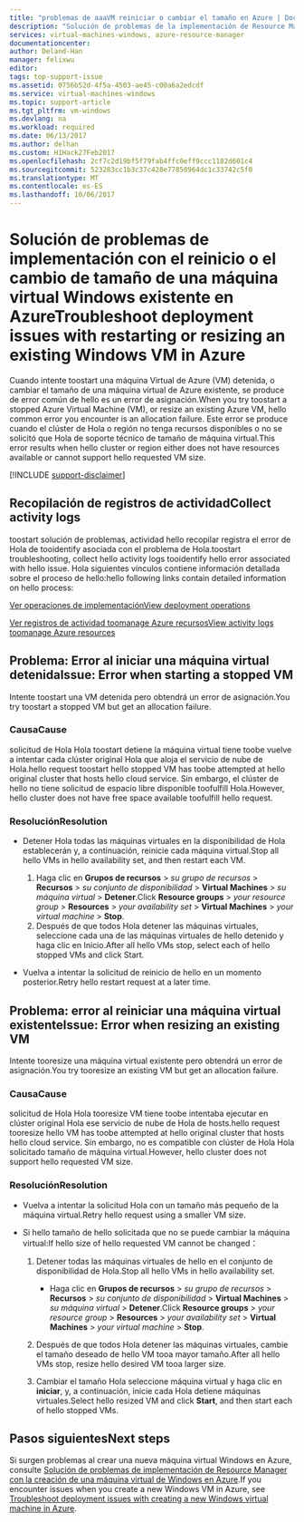 ```yaml
---
title: "problemas de aaaVM reiniciar o cambiar el tamaño en Azure | Documentos de Microsoft"
description: "Solución de problemas de la implementación de Resource Manager con el reinicio o el cambio de tamaño de una máquina virtual de Windows existente en Azure"
services: virtual-machines-windows, azure-resource-manager
documentationcenter: 
author: Deland-Han
manager: felixwu
editor: 
tags: top-support-issue
ms.assetid: 0756b52d-4f5a-4503-ae45-c00a6a2edcdf
ms.service: virtual-machines-windows
ms.topic: support-article
ms.tgt_pltfrm: vm-windows
ms.devlang: na
ms.workload: required
ms.date: 06/13/2017
ms.author: delhan
ms.custom: H1Hack27Feb2017
ms.openlocfilehash: 2cf7c2d19bf5f79fab4ffc0eff9ccc1182d601c4
ms.sourcegitcommit: 523283cc1b3c37c428e77850964dc1c33742c5f0
ms.translationtype: MT
ms.contentlocale: es-ES
ms.lasthandoff: 10/06/2017
---
```

# <a name="troubleshoot-deployment-issues-with-restarting-or-resizing-an-existing-windows-vm-in-azure"></a><span data-ttu-id="c01b4-103">Solución de problemas de implementación con el reinicio o el cambio de tamaño de una máquina virtual Windows existente en Azure</span><span class="sxs-lookup"><span data-stu-id="c01b4-103">Troubleshoot deployment issues with restarting or resizing an existing Windows VM in Azure</span></span>
<span data-ttu-id="c01b4-104">Cuando intente toostart una máquina Virtual de Azure (VM) detenida, o cambiar el tamaño de una máquina virtual de Azure existente, se produce de error común de hello es un error de asignación.</span><span class="sxs-lookup"><span data-stu-id="c01b4-104">When you try toostart a stopped Azure Virtual Machine (VM), or resize an existing Azure VM, hello common error you encounter is an allocation failure.</span></span> <span data-ttu-id="c01b4-105">Este error se produce cuando el clúster de Hola o región no tenga recursos disponibles o no se solicitó que Hola de soporte técnico de tamaño de máquina virtual.</span><span class="sxs-lookup"><span data-stu-id="c01b4-105">This error results when hello cluster or region either does not have resources available or cannot support hello requested VM size.</span></span>

[!INCLUDE [support-disclaimer](../../../includes/support-disclaimer.md)]

## <a name="collect-activity-logs"></a><span data-ttu-id="c01b4-106">Recopilación de registros de actividad</span><span class="sxs-lookup"><span data-stu-id="c01b4-106">Collect activity logs</span></span>
<span data-ttu-id="c01b4-107">toostart solución de problemas, actividad hello recopilar registra el error de Hola de tooidentify asociada con el problema de Hola.</span><span class="sxs-lookup"><span data-stu-id="c01b4-107">toostart troubleshooting, collect hello activity logs tooidentify hello error associated with hello issue.</span></span> <span data-ttu-id="c01b4-108">Hola siguientes vínculos contiene información detallada sobre el proceso de hello:</span><span class="sxs-lookup"><span data-stu-id="c01b4-108">hello following links contain detailed information on hello process:</span></span>

[<span data-ttu-id="c01b4-109">Ver operaciones de implementación</span><span class="sxs-lookup"><span data-stu-id="c01b4-109">View deployment operations</span></span>](../../azure-resource-manager/resource-manager-deployment-operations.md)

[<span data-ttu-id="c01b4-110">Ver registros de actividad toomanage Azure recursos</span><span class="sxs-lookup"><span data-stu-id="c01b4-110">View activity logs toomanage Azure resources</span></span>](../../resource-group-audit.md)

## <a name="issue-error-when-starting-a-stopped-vm"></a><span data-ttu-id="c01b4-111">Problema: Error al iniciar una máquina virtual detenida</span><span class="sxs-lookup"><span data-stu-id="c01b4-111">Issue: Error when starting a stopped VM</span></span>
<span data-ttu-id="c01b4-112">Intente toostart una VM detenida pero obtendrá un error de asignación.</span><span class="sxs-lookup"><span data-stu-id="c01b4-112">You try toostart a stopped VM but get an allocation failure.</span></span>

### <a name="cause"></a><span data-ttu-id="c01b4-113">Causa</span><span class="sxs-lookup"><span data-stu-id="c01b4-113">Cause</span></span>
<span data-ttu-id="c01b4-114">solicitud de Hola Hola toostart detiene la máquina virtual tiene toobe vuelve a intentar cada clúster original Hola que aloja el servicio de nube de Hola.</span><span class="sxs-lookup"><span data-stu-id="c01b4-114">hello request toostart hello stopped VM has toobe attempted at hello original cluster that hosts hello cloud service.</span></span> <span data-ttu-id="c01b4-115">Sin embargo, el clúster de hello no tiene solicitud de espacio libre disponible toofulfill Hola.</span><span class="sxs-lookup"><span data-stu-id="c01b4-115">However, hello cluster does not have free space available toofulfill hello request.</span></span>

### <a name="resolution"></a><span data-ttu-id="c01b4-116">Resolución</span><span class="sxs-lookup"><span data-stu-id="c01b4-116">Resolution</span></span>
* <span data-ttu-id="c01b4-117">Detener Hola todas las máquinas virtuales en la disponibilidad de Hola establecerán y, a continuación, reinicie cada máquina virtual.</span><span class="sxs-lookup"><span data-stu-id="c01b4-117">Stop all hello VMs in hello availability set, and then restart each VM.</span></span>
  
  1. <span data-ttu-id="c01b4-118">Haga clic en **Grupos de recursos** > *su grupo de recursos* > **Recursos** > *su conjunto de disponibilidad* > **Virtual Machines** > *su máquina virtual* > **Detener**.</span><span class="sxs-lookup"><span data-stu-id="c01b4-118">Click **Resource groups** > *your resource group* > **Resources** > *your availability set* > **Virtual Machines** > *your virtual machine* > **Stop**.</span></span>
  2. <span data-ttu-id="c01b4-119">Después de que todos Hola detener las máquinas virtuales, seleccione cada una de las máquinas virtuales de hello detenido y haga clic en Inicio.</span><span class="sxs-lookup"><span data-stu-id="c01b4-119">After all hello VMs stop, select each of hello stopped VMs and click Start.</span></span>
* <span data-ttu-id="c01b4-120">Vuelva a intentar la solicitud de reinicio de hello en un momento posterior.</span><span class="sxs-lookup"><span data-stu-id="c01b4-120">Retry hello restart request at a later time.</span></span>

## <a name="issue-error-when-resizing-an-existing-vm"></a><span data-ttu-id="c01b4-121">Problema: error al reiniciar una máquina virtual existente</span><span class="sxs-lookup"><span data-stu-id="c01b4-121">Issue: Error when resizing an existing VM</span></span>
<span data-ttu-id="c01b4-122">Intente tooresize una máquina virtual existente pero obtendrá un error de asignación.</span><span class="sxs-lookup"><span data-stu-id="c01b4-122">You try tooresize an existing VM but get an allocation failure.</span></span>

### <a name="cause"></a><span data-ttu-id="c01b4-123">Causa</span><span class="sxs-lookup"><span data-stu-id="c01b4-123">Cause</span></span>
<span data-ttu-id="c01b4-124">solicitud de Hola Hola tooresize VM tiene toobe intentaba ejecutar en clúster original Hola ese servicio de nube de Hola de hosts.</span><span class="sxs-lookup"><span data-stu-id="c01b4-124">hello request tooresize hello VM has toobe attempted at hello original cluster that hosts hello cloud service.</span></span> <span data-ttu-id="c01b4-125">Sin embargo, no es compatible con clúster de Hola Hola solicitado tamaño de máquina virtual.</span><span class="sxs-lookup"><span data-stu-id="c01b4-125">However, hello cluster does not support hello requested VM size.</span></span>

### <a name="resolution"></a><span data-ttu-id="c01b4-126">Resolución</span><span class="sxs-lookup"><span data-stu-id="c01b4-126">Resolution</span></span>
* <span data-ttu-id="c01b4-127">Vuelva a intentar la solicitud Hola con un tamaño más pequeño de la máquina virtual.</span><span class="sxs-lookup"><span data-stu-id="c01b4-127">Retry hello request using a smaller VM size.</span></span>
* <span data-ttu-id="c01b4-128">Si hello tamaño de hello solicitada que no se puede cambiar la máquina virtual:</span><span class="sxs-lookup"><span data-stu-id="c01b4-128">If hello size of hello requested VM cannot be changed：</span></span>
  
  1. <span data-ttu-id="c01b4-129">Detener todas las máquinas virtuales de hello en el conjunto de disponibilidad de Hola.</span><span class="sxs-lookup"><span data-stu-id="c01b4-129">Stop all hello VMs in hello availability set.</span></span>
     
     * <span data-ttu-id="c01b4-130">Haga clic en **Grupos de recursos** > *su grupo de recursos* > **Recursos** > *su conjunto de disponibilidad* > **Virtual Machines** > *su máquina virtual* > **Detener**.</span><span class="sxs-lookup"><span data-stu-id="c01b4-130">Click **Resource groups** > *your resource group* > **Resources** > *your availability set* > **Virtual Machines** > *your virtual machine* > **Stop**.</span></span>
  2. <span data-ttu-id="c01b4-131">Después de que todos Hola detener las máquinas virtuales, cambie el tamaño deseado de hello VM tooa mayor tamaño.</span><span class="sxs-lookup"><span data-stu-id="c01b4-131">After all hello VMs stop, resize hello desired VM tooa larger size.</span></span>
  3. <span data-ttu-id="c01b4-132">Cambiar el tamaño Hola seleccione máquina virtual y haga clic en **iniciar**, y, a continuación, inicie cada Hola detiene máquinas virtuales.</span><span class="sxs-lookup"><span data-stu-id="c01b4-132">Select hello resized VM and click **Start**, and then start each of hello stopped VMs.</span></span>

## <a name="next-steps"></a><span data-ttu-id="c01b4-133">Pasos siguientes</span><span class="sxs-lookup"><span data-stu-id="c01b4-133">Next steps</span></span>
<span data-ttu-id="c01b4-134">Si surgen problemas al crear una nueva máquina virtual Windows en Azure, consulte [Solución de problemas de implementación de Resource Manager con la creación de una máquina virtual de Windows en Azure](troubleshoot-deployment-new-vm.md?toc=%2fazure%2fvirtual-machines%2fwindows%2ftoc.json).</span><span class="sxs-lookup"><span data-stu-id="c01b4-134">If you encounter issues when you create a new Windows VM in Azure, see [Troubleshoot deployment issues with creating a new Windows virtual machine in Azure](troubleshoot-deployment-new-vm.md?toc=%2fazure%2fvirtual-machines%2fwindows%2ftoc.json).</span></span>

